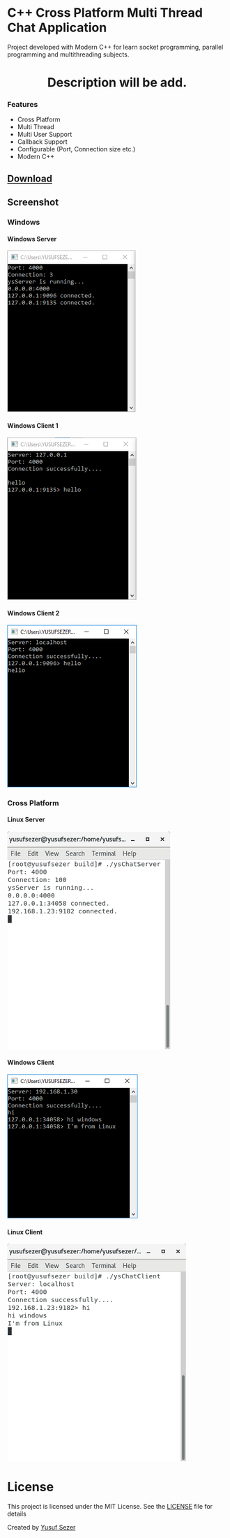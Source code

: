 # C++ Cross Platform Multi Thread Chat Application

Project developed with Modern C++ for learn socket programming, parallel programming and multithreading subjects.

# <center>Description will be add.</center>

### Features
- Cross Platform
- Multi Thread
- Multi User Support
- Callback Support
- Configurable (Port, Connection size etc.)
- Modern C++


## [Download](https://github.com/yusufsefasezer/ysSocketChat/archive/master.zip)

## Screenshot
### Windows
#### Windows Server
![Windows Server](screenshot/windows/server.png)
#### Windows Client 1
![Windows Client 1](screenshot/windows/client1.png)
#### Windows Client 2
![Windows Client 2](screenshot/windows/client2.png)

### Cross Platform
#### Linux Server
![Linux Server](screenshot/cross-platform/linux-server.png)
#### Windows Client
![Windows Client](screenshot/cross-platform/windows-client.png)
#### Linux Client
![Linux Client](screenshot/cross-platform/linux-client.png)


# License
This project is licensed under the MIT License. See the [LICENSE](LICENSE) file for details

Created by [Yusuf Sezer](https://www.yusufsezer.com)
